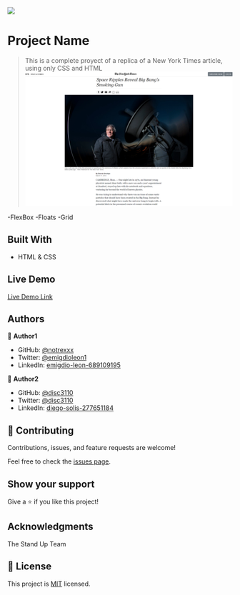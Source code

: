 ![](https://img.shields.io/badge/Microverse-blueviolet)

# Project Name

> This is a complete proyect of a replica of a New York Times article, using only CSS and HTML
![screenshot](images/app_screenshot.png)

-FlexBox
-Floats
-Grid

## Built With

- HTML & CSS


## Live Demo

[Live Demo Link](https://notrexxx.github.io/NYT-HTML-CSS-Proyect/)


## Authors

👤 **Author1**

- GitHub: [@notrexxx](https://github.com/notrexxx)
- Twitter: [@emigdioleon1](https://twitter.com/emigdioleon1)
- LinkedIn: [emigdio-leon-689109195](https://linkedin.com/emigdio-leon-689109195)

👤 **Author2**

- GitHub: [@disc3110](https://github.com/disc3110)
- Twitter: [@disc3110](https://twitter.com/disc3110)
- LinkedIn: [diego-solis-277651184](https://linkedin.com/diego-solis-277651184)

## 🤝 Contributing

Contributions, issues, and feature requests are welcome!

Feel free to check the [issues page](issues/).

## Show your support

Give a ⭐️ if you like this project!

## Acknowledgments

The Stand Up Team

## 📝 License

This project is [MIT](./LICENSE) licensed.